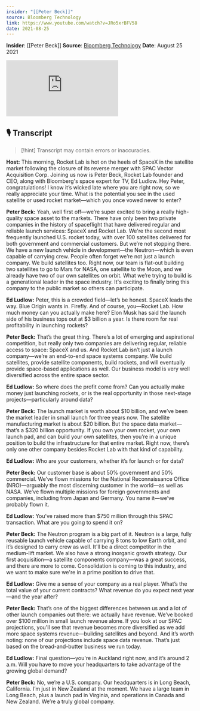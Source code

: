 ```yaml
---
insider: "[[Peter Beck]]"
source: Bloomberg Technology
link: https://www.youtube.com/watch?v=JRo5xrBFV58
date: 2021-08-25
---
```


**Insider**: [[Peter Beck]]
**Source**: [Bloomberg Technology](https://www.youtube.com/watch?v=JRo5xrBFV58)
**Date**: August 25 2021

<div class="responsive-video">
<iframe src="https://www.youtube.com/embed/JRo5xrBFV58" title="Rocket Lab CEO Sees Consolidation in the Space Industry" frameborder="0" allow="accelerometer; autoplay; clipboard-write; encrypted-media; gyroscope; picture-in-picture; web-share" referrerpolicy="strict-origin-when-cross-origin" allowfullscreen></iframe>
</div>

## 🎙️ Transcript

>[!hint] Transcript may contain errors or inaccuracies.

**Host:** This morning, Rocket Lab is hot on the heels of SpaceX in the satellite market following the closure of its reverse merger with SPAC Vector Acquisition Corp. Joining us now is Peter Beck, Rocket Lab founder and CEO, along with Bloomberg's space expert for TV, Ed Ludlow. Hey Peter, congratulations! I know it’s wicked late where you are right now, so we really appreciate your time. What is the potential you see in the used satellite or used rocket market—which you once vowed never to enter?  

**Peter Beck:** Yeah, well first off—we’re super excited to bring a really high-quality space asset to the markets. There have only been two private companies in the history of spaceflight that have delivered regular and reliable launch services: SpaceX and Rocket Lab. We're the second most frequently launched U.S. rocket today, with over 100 satellites delivered for both government and commercial customers. But we’re not stopping there. We have a new launch vehicle in development—the Neutron—which is even capable of carrying crew. People often forget we’re not just a launch company. We build satellites too. Right now, our team is flat-out building two satellites to go to Mars for NASA, one satellite to the Moon, and we already have two of our own satellites on orbit. What we’re trying to build is a generational leader in the space industry. It's exciting to finally bring this company to the public market so others can participate.


**Ed Ludlow:** Peter, this is a crowded field—let’s be honest. SpaceX leads the way. Blue Origin wants in. Firefly. And of course, you—Rocket Lab. How much money can you actually make here? Elon Musk has said the launch side of his business tops out at $3 billion a year. Is there room for real profitability in launching rockets?  

**Peter Beck:** That’s the great thing. There’s a lot of emerging and aspirational competition, but really only two companies are delivering regular, reliable access to space: SpaceX and us. And Rocket Lab isn’t just a launch company—we’re an end-to-end space systems company. We build satellites, provide satellite components, build rockets, and will eventually provide space-based applications as well. Our business model is very well diversified across the entire space sector.


**Ed Ludlow:** So where does the profit come from? Can you actually make money just launching rockets, or is the real opportunity in those next-stage projects—particularly around data?  

**Peter Beck:** The launch market is worth about $10 billion, and we’ve been the market leader in small launch for three years now. The satellite manufacturing market is about $20 billion. But the space data market—that’s a $320 billion opportunity. If you own your own rocket, your own launch pad, and can build your own satellites, then you’re in a unique position to build the infrastructure for that entire market. Right now, there’s only one other company besides Rocket Lab with that kind of capability.


**Ed Ludlow:** Who are your customers, whether it’s for launch or for data?  

**Peter Beck:** Our customer base is about 50% government and 50% commercial. We’ve flown missions for the National Reconnaissance Office (NRO)—arguably the most discerning customer in the world—as well as NASA. We’ve flown multiple missions for foreign governments and companies, including from Japan and Germany. You name it—we’ve probably flown it.


**Ed Ludlow:** You’ve raised more than $750 million through this SPAC transaction. What are you going to spend it on?  

**Peter Beck:** The Neutron program is a big part of it. Neutron is a large, fully reusable launch vehicle capable of carrying 8 tons to low Earth orbit, and it’s designed to carry crew as well. It'll be a direct competitor in the medium-lift market. We also have a strong inorganic growth strategy. Our first acquisition—a satellite components company—was a great success, and there are more to come. Consolidation is coming to this industry, and we want to make sure we're in a prime position to drive that.


**Ed Ludlow:** Give me a sense of your company as a real player. What’s the total value of your current contracts? What revenue do you expect next year—and the year after?  

**Peter Beck:** That’s one of the biggest differences between us and a lot of other launch companies out there: we actually have revenue. We’ve booked over $100 million in small launch revenue alone. If you look at our SPAC projections, you'll see that revenue becomes more diversified as we add more space systems revenue—building satellites and beyond. And it’s worth noting: none of our projections include space data revenue. That’s just based on the bread-and-butter business we run today.


**Ed Ludlow:** Final question—you're in Auckland right now, and it’s around 2 a.m. Will you have to move your headquarters to take advantage of the growing global demand?  

**Peter Beck:** No, we’re a U.S. company. Our headquarters is in Long Beach, California. I’m just in New Zealand at the moment. We have a large team in Long Beach, plus a launch pad in Virginia, and operations in Canada and New Zealand. We’re a truly global company.
